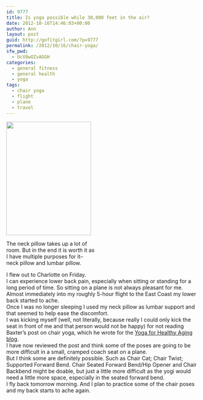 ```yaml
---
id: 9777
title: Is yoga possible while 30,000 feet in the air?
date: 2012-10-16T14:46:03+00:00
author: Ann
layout: post
guid: http://gofitgirl.com/?p=9777
permalink: /2012/10/16/chair-yoga/
sfw_pwd:
  - UcV8wOZvAGGH
categories:
  - general fitness
  - general health
  - yoga
tags:
  - chair yoga
  - flight
  - plane
  - travel
---
```

<div id="attachment_9783" style="width: 234px" class="wp-caption alignleft">
  <a href="http://gofitgirl.com/?attachment_id=9783" rel="attachment wp-att-9783"><img class="size-medium wp-image-9783" title="neck pillow" src="http://gofitgirl.com/wp-content/uploads/2012/10/neck-pillow-e1350423553783-224x300.jpg" alt="" width="224" height="300" /></a>
  
  <p class="wp-caption-text">
    The neck pillow takes up a lot of room. But in the end it is worth it as I have multiple purposes for it&#8211;neck pillow and lumbar pillow.
  </p>
</div>

  
I flew out to Charlotte on Friday.  
I can experience lower back pain, especially when sitting or standing for a long period of time. So sitting on a plane is not always pleasant for me.  
Almost immediately into my roughly 5-hour flight to the East Coast my lower back started to ache.  
Once I was no longer sleeping I used my neck pillow as lumbar support and that seemed to help ease the discomfort.  
I was kicking myself (well, not literally, because really I could only kick the seat in front of me and that person would not be happy) for not reading Baxter&#8217;s post on chair yoga, which he wrote for the [Yoga for Healthy Aging blog](http://yogaforhealthyaging.blogspot.com/search/label/chair%20yoga%20sequence).  
I have now reviewed the post and think some of the poses are going to be more difficult in a small, cramped coach seat on a plane.  
But I think some are definitely possible. Such as Chair Cat; Chair Twist; Supported Forward Bend. Chair Seated Forward Bend/Hip Opener and Chair Backbend might be doable, but just a little more difficult as the yogi would need a little more space, especially in the seated forward bend.  
I fly back tomorrow morning. And I plan to practice some of the chair poses and my back starts to ache again.